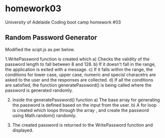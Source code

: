 # homework03
University of Adelaide Coding boot camp homework #03 

Random Password Generator
-------------------------
Modified the scipt.js as per below.

1.WritePassword function is created which 
    a) Checks the validity of the password length to fall between 8 and 128.
    b) If it doesn't fall in the range, the application is exited with a message.
    c) If it falls within the range, the conditions for lower case, upper case,
        numeric and specisl characetrs are asked to the user and the responses are collected.
    d) If all the conditions are satisfied, the function generatePassword() is being called 
       where the password is generated randomly.

2. Inside the generatePassword() function
    a) The base array for generating the password is defined based on the input from the user.
    b) A for loop is created which loops through the array , and create the password using
        Math.random() randomly.
    
3. The created password is returned to the WritePassword function and displayed.
